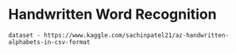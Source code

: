# Handwritten Word Recognition 

`dataset - https://www.kaggle.com/sachinpatel21/az-handwritten-alphabets-in-csv-format`